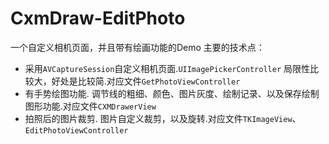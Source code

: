 # CxmDraw-EditPhoto
一个自定义相机页面，并且带有绘画功能的Demo
主要的技术点：<br>
* 采用`AVCaptureSession`自定义相机页面.`UIImagePickerController` 局限性比较大，好处是比较简.对应文件`GetPhotoViewController`
* 有手势绘图功能. 调节线的粗细、颜色、图片灰度、绘制记录、以及保存绘制图形功能.对应文件`CXMDrawerView`
* 拍照后的图片裁剪. 图片自定义裁剪，以及旋转.对应文件`TKImageView`、`EditPhotoViewController`
